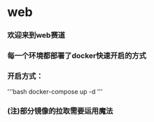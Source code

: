 # web

### 欢迎来到web赛道


### 每一个环境都部署了docker快速开启的方式


### 开启方式：
'''bash
docker-compose up -d
'''

### (注)部分镜像的拉取需要运用魔法
